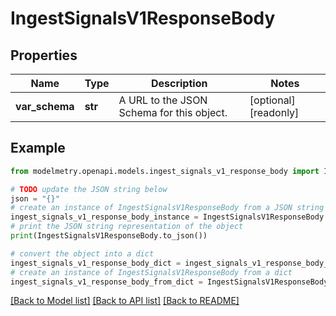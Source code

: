# IngestSignalsV1ResponseBody


## Properties

Name | Type | Description | Notes
------------ | ------------- | ------------- | -------------
**var_schema** | **str** | A URL to the JSON Schema for this object. | [optional] [readonly] 

## Example

```python
from modelmetry.openapi.models.ingest_signals_v1_response_body import IngestSignalsV1ResponseBody

# TODO update the JSON string below
json = "{}"
# create an instance of IngestSignalsV1ResponseBody from a JSON string
ingest_signals_v1_response_body_instance = IngestSignalsV1ResponseBody.from_json(json)
# print the JSON string representation of the object
print(IngestSignalsV1ResponseBody.to_json())

# convert the object into a dict
ingest_signals_v1_response_body_dict = ingest_signals_v1_response_body_instance.to_dict()
# create an instance of IngestSignalsV1ResponseBody from a dict
ingest_signals_v1_response_body_from_dict = IngestSignalsV1ResponseBody.from_dict(ingest_signals_v1_response_body_dict)
```
[[Back to Model list]](../README.md#documentation-for-models) [[Back to API list]](../README.md#documentation-for-api-endpoints) [[Back to README]](../README.md)


